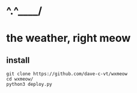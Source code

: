 # ^.^____/

# the weather, right meow

## install

    git clone https://github.com/dave-c-vt/wxmeow
    cd wxmeow/
    python3 deploy.py
